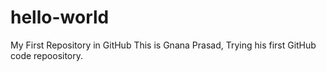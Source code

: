 # hello-world
My First Repository in GitHub
This is Gnana Prasad, Trying his first GitHub code repoository.
